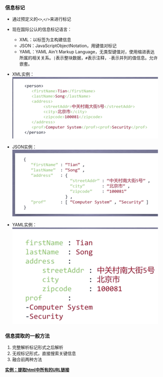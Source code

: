 ### 信息标记

- 通过预定义的`<>`,`</>`来进行标记
- 现在国际公认的信息标记语言：
  - XML：以标签为主构建信息
  - JSON：JavaScriptObjectNotation，用键值对标记
  - YAML：YAML Ain't Markup Language，无类型键值对，使用缩进表达所属的相关关系。`|`表示整块数据，`#`表示注释，`-`表示并列的值信息。允许嵌套。

- XML实例：![Alt text](image.png)
- JSON实例：![Alt text](image-1.png)
- YAML实例：![Alt text](image-2.png)

### 信息提取的一般方法

1. 完整解析标记形式之后解析
2. 无视标记形式，直接搜索关键信息
3. 融合前两种方法

**[实例：提取html中所有的URL链接](./extractUrl.py)**